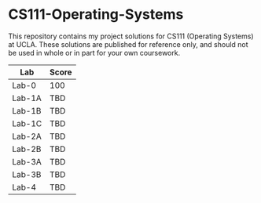 # CS111-Operating-Systems
This repository contains my project solutions for CS111 (Operating Systems) at UCLA. These solutions are published for reference only, and should not be used in whole or in part for your own coursework.

| Lab | Score |
| ------------- | ------------- |
| Lab-0  | 100 |
| Lab-1A | TBD |
| Lab-1B | TBD |
| Lab-1C | TBD |
| Lab-2A | TBD |
| Lab-2B | TBD |
| Lab-3A | TBD |
| Lab-3B | TBD |
| Lab-4  | TBD |
